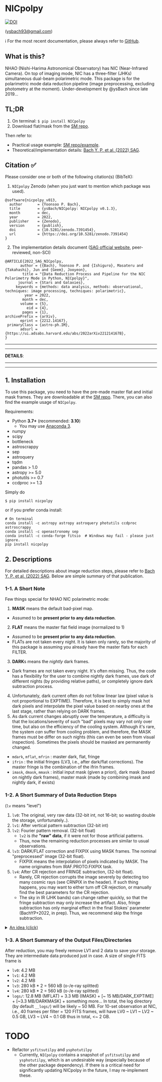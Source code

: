 # NICpolpy

[![DOI](https://zenodo.org/badge/219398338.svg)](https://zenodo.org/badge/latestdoi/219398338)

 (ysbach93@gmail.com)

ℹ️ For the most recent documentation, please always refer to [GitHub](https://github.com/ysBach/NICpolpy).

## What is this?
NHAO (Nishi-Harima Astronomical Observatory) has NIC (Near-Infrared Camera). On top of imaging mode, NIC has a three-filter (JHKs) simultaneous dual-beam polarimetric mode. This package is for the polarimetric mode data reduction pipeline (image preprocessing, excluding photometry at the moment). Under-development by @ysBach since late 2019...

## TL;DR
1. On terminal: ``$ pip install NICpolpy``
1. Download flat/mask from the [SM repo](https://github.com/ysBach/nicpolpy_sag22sm).

Then refer to:
* Practical usage example: [SM repo/example](https://github.com/ysBach/nicpolpy_sag22sm/tree/main/example).
* Theoretical/implementation details: [Bach Y. P. et al. (2022) SAG](http://www.nhao.jp/research/starsandgalaxies/05.html#2022J-4).

## Citation ✅
Please consider one or both of the following citation(s) (BibTeX):

1. ``NICpolpy`` Zenodo (when you just want to mention which package was used).
```
@software{nicpolpy_v013,
  author       = {Yoonsoo P. Bach},
  title        = {ysBach/NICpolpy: NICpolpy v0.1.3},
  month        = dec,
  year         = 2022,
  publisher    = {Zenodo},
  version      = {publish},
  doi          = {10.5281/zenodo.7391454},
  url          = {https://doi.org/10.5281/zenodo.7391454}
}
```
2. The implementation details document ([SAG official website](http://www.nhao.jp/research/starsandgalaxies/05.html#2022J-4), peer-reviewed, non-SCI)
```
@ARTICLE{2022_SAG_NICpolpy,
       author = {{Bach}, Yoonsoo P. and {Ishiguro}, Masateru and {Takahashi}, Jun and {Geem}, Jooyeon},
        title = "{Data Reduction Process and Pipeline for the NIC Polarimetry Mode in Python, NICpolpy}",
      journal = {Stars and Galaxies},
     keywords = {methods: data analysis, methods: observational, techniques: image processing, techniques: polarimetric},
         year = 2022,
        month = dec,
       volume = {5},
          eid = {4},
        pages = {1},
archivePrefix = {arXiv},
       eprint = {2212.14167},
 primaryClass = {astro-ph.IM},
       adsurl = {https://ui.adsabs.harvard.edu/abs/2022arXiv221214167B},
}
```

-----
-----
**DETAILS**:

-----
-----

## 1. Installation
To use this package, you need to have the pre-made master flat and initial mask frames. They are downloadable at the [SM repo](https://github.com/ysBach/nicpolpy_sag22sm). There, you can also find the example usage of ``NICpolpy``.

Requirements:
* Python **3.7+** (recommended: **3.10**)
  * You may use [Anaconda 3](https://www.anaconda.com/distribution/#download-section).
* numpy
* scipy
* bottleneck
* astroscrappy
* sep
* astroquery
* tqdm
* pandas > 1.0
* astropy >= 5.0
* photutils >= 0.7
* ccdproc >= 1.3

Simply do

    $ pip install nicpolpy

or if you prefer conda install:
```
# On terminal
conda install -c astropy astropy astroquery photutils ccdproc astroscrappy
conda install -c openastronomy sep
conda install -c conda-forge fitsio  # Windows may fail - please just ignore.
pip install nicpolpy
```

## 2. Descriptions
For detailed descriptions about image reduction steps, please refer to [Bach Y. P. et al. (2022) SAG](http://www.nhao.jp/research/starsandgalaxies/05.html#2022J-4). Below are simple summary of that publication.

### 1-1. A Short Note
Few things special for NHAO NIC polarimetric mode:
1. **MASK** means the default bad-pixel map.
  * Assumed to be **present prior to any data reduction**.
2. **FLAT** means the master flat field image (normalized to 1)
  * Assumed to be **present prior to any data reduction**.
  * FLATs are not taken every night. It is taken only rarely, so the majority of this package is assuming you already have the master flats for each FILTER.
3. **DARK**s means the *nightly* dark frames.
  * Dark frames are not taken every night. It's often missing. Thus, the code has a flexibility for the user to combine nightly dark frames, use dark of different nights (by providing relative paths), or completely ignore dark subtraction process.
4. Unfortunately, dark current often do not follow linear law (pixel value is not proportional to EXPTIME). Therefore, it is best to simply mask hot dark pixels and interpolate the pixel value based on nearby ones at the last stage, rather than relying on DARK frames.
5. As dark current changes abruptly over the temperature, a difficulty is that the locations/severity of such "bad" pixels may vary not only over time, but also on the efficiency of the cooling system. Although it's rare, the system *can* suffer from cooling problem, and therefore, the MASK frames must be differ on such nights (this can even be seen from visual inspection). Sometimes the pixels should be masked are permanently changed.

* ``mdark``, ``mflat``, ``mfrin`` : master dark, flat, fringe
* ``ifrin`` : the initial fringes (LV3, i.e., after dark/flat corrections). The master fringe is the combination of the ifrin frames.
* ``imask``, ``dmask``, ``mmask`` : initial input mask (given a priori), dark mask (based on nightly dark frames), master mask (made by combining imask and nightly dark, if exists)

### 1-2. A Short Summary of Data Reduction Steps
(``lv`` means "level")
1. ``lv0``: The original, very raw data (32-bit int, not 16-bit; so wasting double the storage, unfortunately..).
2. ``lv1``: After vertical pattern subtraction (32-bit int)
3. ``lv2``: Fourier pattern removal. (32-bit float)
   - ``lv2`` is *the* **"raw" data**, if it were not for those artificial patterns.
   - Thus, now the remaining reduction processes are similar to usual observations.
4. ``lv3``: DARK/FLAT correction and FIXPIX using MASK frames. The nominal "preprocessed" image (32-bit float).
   - FIXPIX means the interpolation of pixels indicated by MASK. The name originates from IRAF.PROTO.FIXPIX task.
5. ``lv4``: After CR rejection and FRINGE subtraction, (32-bit float).
    - Rarely, CR rejection corrupts the image severely by detecting too many cosmic rays (see CRNPIX in the header). If such thing happens, you may want to either turn off CR rejection, or manually find the best parameters for the CR rejection.
    - The sky in IR (JHK bands) can change rather quickly, so that the fringe subtraction may only increase the artifact. Also, fringe subtraction has only marginal effect in the final Stokes' parameter (BachYP+2022, in prep). Thus, we recommend skip the fringe subtraction.

<details><summary><u>An idea (click)</u></summary>
<p>

Below is just an idea, not actually implemented:
- In the vertical pattern subtraction by median value along the column, the output may contain integer + 0.5 pixel value. Meanwhile, NIC has saturation at well below 10k ADU, and therefore, the range of ``-32,768`` to ``32,767`` is more than enough to store all meaningful data. Combining these two information, `NICpolpy` **multiplies 2** to the vertical-pattern-subtracted images, and store it as `int16` to save storage by half for this intermediate data. Just in case, by default, any pixel larger than 15000 (`maxval`) or smaller than -15000 (`minval`) will be replaced by -32768 (`blankval` or ``"BLANK"`` in FITS header).


</p>
</details>

### 1-3. A Short Summary of the Output Files/Directories
After reduction, you may freely remove LV1 and 2 data to save your storage. They are intermediate data produced just in case. A size of single FITS frame is
- ``lv0``: 4.2 MB
- ``lv1``: 4.2 MB
- ``lv2``: 4.2 MB
- ``lv3``: 280 kB * 2 = 560 kB (o-/e-ray splitted)
- ``lv4``: 280 kB * 2 = 560 kB (o-/e-ray splitted)
- ``logs/``: 12.8 MB (MFLAT) + 3.3 MB (IMASK) + [~ 15 MB/DARK_EXPTIME] + [~3.3 MB/DARKMASK] + something more...
In total, the log directory (by default ``__logs/``) will be likely \~ 50 MB. For 10-set observation at NIC, i.e., 40 frames per filter = 120 FITS frames, will have LV0 \~ LV1 \~ LV2 \~ 0.5 GB, LV3 \~ LV4 \~ 0.1 GB thus in total, <\~ 2 GB.


# TODO
* Refactor ``ysfitsutilpy`` and ``ysphotutilpy``
  * Currently, ``NICpolpy`` contains a snapshot of ``ysfitsutilpy`` and ``ysphotutilpy``, which is an undesirable way (especially because of the other package dependency). If there is a critical need for significantly updating NICpolpy in the future, I may re-implement these.